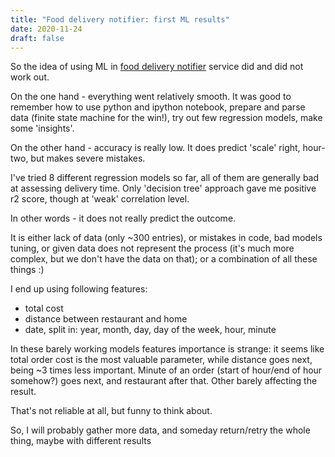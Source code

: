 ```yaml
---
title: "Food delivery notifier: first ML results"
date: 2020-11-24
draft: false
---
```


So the idea of using ML in [food delivery notifier](https://github.com/romanthekat/food-delivery-notifier) service did and did not work out.

On the one hand - everything went relatively smooth.
It was good to remember how to use python and ipython notebook, prepare and parse data (finite state machine for the win!), try out few regression models, make some 'insights'.

On the other hand - accuracy is really low.
It does predict 'scale' right, hour-two, but makes severe mistakes.

I've tried 8 different regression models so far, all of them are generally bad at assessing delivery time.
Only 'decision tree' approach gave me positive r2 score, though at 'weak' correlation level.

In other words - it does not really predict the outcome.

It is either lack of data (only ~300 entries), or mistakes in code, bad models tuning, or given data does not represent the process (it's much more complex, but we don't have the data on that); or a combination of all these things :)

I end up using following features:
- total cost
- distance between restaurant and home
- date, split in: year, month, day, day of the week, hour, minute

In these barely working models features importance is strange: it seems like total order cost is the most valuable parameter, while distance goes next, being ~3 times less important.
Minute of an order (start of hour/end of hour somehow?) goes next, and restaurant after that.
Other barely affecting the result.

That's not reliable at all, but funny to think about.

So, I will probably gather more data, and someday return/retry the whole thing, maybe with different results
